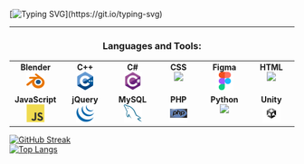 [![Typing SVG](https://readme-typing-svg.herokuapp.com?size=50&duration=3000&center=true&vCenter=true&width=1012&lines=Welcome+to+my+profile!;Checkout+my+bio+for+more+information.)](https://git.io/typing-svg)
<hr>
<h3 align="center">Languages and Tools:</h3>
<table width="480px" align="center">
    <tbody>
        <tr valign="top">
            <td width="80px" align="center">
            <span><strong>Blender</strong></span><br>
            <a href="https://www.blender.org" target="_blank"> <img height="32px" src="https://github.com/devicons/devicon/blob/master/icons/blender/blender-original.svg"> </a>
            </td>
            <td width="80px" align="center">
            <span><strong>C++</strong></span><br>
            <a href="https://www.w3schools.com/cpp/" target="_blank"> <img height="32" src="https://github.com/devicons/devicon/blob/master/icons/cplusplus/cplusplus-original.svg"> </a>
            </td>
            <td width="80px" align="center">
            <span><strong>C#</strong></span><br>
            <a href="https://www.w3schools.com/cs/" target="_blank"> <img height="32" src="https://github.com/devicons/devicon/blob/master/icons/csharp/csharp-original.svg"> </a>
            </td>
            <td width="80px" align="center">
            <span><strong>CSS</strong></span><br>
            <a href="https://www.w3schools.com/css/" target="_blank"> <img height="32px" src="https://cdn.jsdelivr.net/gh/devicons/devicon/icons/css3/css3-original.svg"> </a>
            </td>
            <td width="80px" align="center">
            <span><strong>Figma</strong></span><br>
            <a href="https://www.figma.com/" target="_blank"> <img height="32px" src="https://github.com/devicons/devicon/blob/master/icons/figma/figma-original.svg"> </a>
            </td>
            <td width="80px" align="center">
            <span><strong>HTML</strong></span><br>
            <a href="https://www.w3schools.com/html/" target="_blank"> <img height="32px" src="https://cdn.jsdelivr.net/gh/devicons/devicon/icons/html5/html5-original.svg"> </a>
            </td>
        </tr>
        <tr valign="top">
            <td width="80px" align="center">
            <span><strong>JavaScript</strong></span><br>
            <a href="https://www.w3schools.com/js/" target="_blank"> <img height="32px" src="https://github.com/devicons/devicon/blob/master/icons/javascript/javascript-original.svg"> </a>
            </td>
            <td width="80px" align="center">
            <span><strong>jQuery</strong></span><br>
            <a href="https://www.w3schools.com/jquery/" target="_blank"> <img height="32px" src="https://github.com/devicons/devicon/blob/master/icons/jquery/jquery-original.svg"> </a>
            </td>
            <td width="80px" align="center">
            <span><strong>MySQL</strong></span><br>
            <a href="https://www.w3schools.com/mysql/" target="_blank"> <img height="32px" src="https://github.com/devicons/devicon/blob/master/icons/mysql/mysql-original.svg"> </a>
            <td width="80px" align="center">
            <span><strong>PHP</strong></span><br>
            <a href="https://www.php.net" target="_blank"> <img height="32px" src="https://github.com/devicons/devicon/blob/master/icons/php/php-original.svg"> </a>
            </td>
            <td width="80px" align="center">
            <span><strong>Python</strong></span><br>
            <a href="https://www.python.org" target="_blank"> <img height="32px" src="https://cdn.jsdelivr.net/gh/devicons/devicon/icons/python/python-original.svg">  </a>
            </td>
            <td width="80px" align="center">
            <span><strong>Unity</strong></span><br>
            <a href="https://unity.com" target="_blank"> <img height="32px" src="https://github.com/devicons/devicon/blob/master/icons/unity/unity-original.svg"> </a>
            </td>
        </tr>
    </tbody>
</table>

[![GitHub Streak](http://github-readme-streak-stats.herokuapp.com?user=enviGit&theme=github-dark-blue&hide_border=true&date_format=j%20M%5B%20Y%5D)](https://git.io/streak-stats) <br>
[![Top Langs](https://github-readme-stats.vercel.app/api/top-langs/?username=enviGit&layout=compact&theme=github-dark)](https://github.com/anuraghazra/github-readme-stats)
